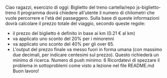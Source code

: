  Ciao ragazzi,
esercizio di oggi: Biglietto del treno
cartella/repo js-biglietto-treno
Il programma dovrà chiedere all'utente il numero di chilometri che vuole percorrere e l'età del passeggero. Sulla base di queste informazioni dovrà calcolare il prezzo totale del viaggio, secondo queste regole:
- il prezzo del biglietto è definito in base ai km (0.21 € al km)
- va applicato uno sconto del 20% per i minorenni
- va applicato uno sconto del 40% per gli over 65.
- L'output del prezzo finale va messo fuori in forma umana (con massimo due decimali, per indicare centesimi sul prezzo). Questo richiederà un minimo di ricerca.
Numero di push minimo: 6
Ricordatevi di spezzare il problema in sottoproblemi come visto a lezione nel file README.md
Buon lavoro!

<!-- SCOMPONIMENTO DEL PROBLEMA 
1- creare una variabile contenete un prompt dove l'utente andrà ad inserire il numero di chilometri che vuole percorrere.
2- creare un'altra variabile contenete un prompt dove l'utente andrà ad inserire la propria età.
3- calcolare il prezzo sulla base dei kilometri percorsi:
4- applicare la scontisctica a secconda dell'età:
-->